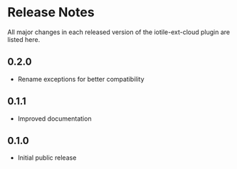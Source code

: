 # Release Notes

All major changes in each released version of the iotile-ext-cloud plugin are listed here.

## 0.2.0

- Rename exceptions for better compatibility

## 0.1.1

- Improved documentation

## 0.1.0

- Initial public release